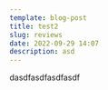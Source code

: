 ```yaml
---
template: blog-post
title: test2
slug: reviews
date: 2022-09-29 14:07
description: asd
---
```

dasdfasdfasdfasdf